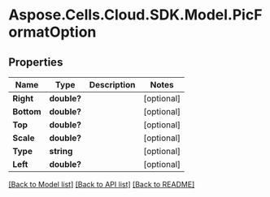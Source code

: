 # Aspose.Cells.Cloud.SDK.Model.PicFormatOption
## Properties

Name | Type | Description | Notes
------------ | ------------- | ------------- | -------------
**Right** | **double?** |  | [optional] 
**Bottom** | **double?** |  | [optional] 
**Top** | **double?** |  | [optional] 
**Scale** | **double?** |  | [optional] 
**Type** | **string** |  | [optional] 
**Left** | **double?** |  | [optional] 

[[Back to Model list]](../README.md#documentation-for-models) [[Back to API list]](../README.md#documentation-for-api-endpoints) [[Back to README]](../README.md)

